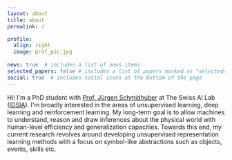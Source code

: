 ```yaml
---
layout: about
title: about
permalink: /

profile:
  align: right
  image: prof_pic.jpg
  
news: true  # includes a list of news items
selected_papers: false # includes a list of papers marked as "selected={true}"
social: true  # includes social icons at the bottom of the page
---
```


Hi! I'm a PhD student with [Prof. Jürgen Schmidhuber](https://people.idsia.ch/~juergen/) at The Swiss AI Lab ([IDSIA](https://www.idsia.ch/)).
I'm broadly interested in the areas of unsupervised learning, deep learning and reinforcement learning.
My long-term goal is to allow machines to understand, reason and draw inferences about the physical world 
with human-level efficiency and generalization capacities. Towards this end, my current research revolves 
around developing unsupervised representation learning methods with a focus on symbol-like abstractions 
such as objects, events, skills etc.
